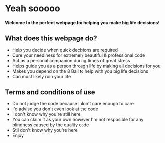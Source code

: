 # Yeah sooooo

#### Welcome to the perfect webpage for helping you make big life decisions!

## **What does this webpage do?**
* Help you decide when quick decisions are required
* Cure your neediness for extremely beautiful & professional code
* Act as a personal companion during times of great stress
* Helps guide you as a person through life by making all decisions for you
* Makes you depend on the 8 Ball to help with you big life decisions
* Can most likely ruin your life

## **Terms and conditions of use**

* Do not judge the code because I don't care enough to care
* I'd advise you don't even look at the code
* I don't know why you're still here
* You can claim it as your own however I'm not resposible for any blindness caused by the quality code
* Stil don't know why you're here
* Enjoy

